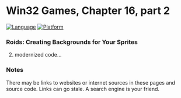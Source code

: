 # Win32 Games, Chapter 16, part 2
[![Language](https://img.shields.io/badge/Language%20-C++-blue.svg)](https://github.com/GeorgePimpleton/Win32-games/)
[![Platform](https://img.shields.io/badge/Platform%20-Win32-blue.svg)](https://github.com/GeorgePimpleton/Win32-games/)
### Roids: Creating Backgrounds for Your Sprites

2. modernized code...

### Notes
There may be links to websites or internet sources in these pages and source code. Links can go stale. A search engine is your friend.
